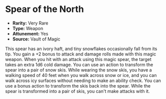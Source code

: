 # Spear of the North

- **Rarity:** Very Rare
- **Type:** Weapon
- **Attunement:** Yes
- **Source:** Vault of Magic

This spear has an ivory haft, and tiny snowflakes occasionally fall from its tip. You gain a +2 bonus to attack and damage rolls made with this magic weapon. When you hit with an attack using this magic spear, the target takes an extra 1d6 cold damage. You can use an action to transform the spear into a pair of snow skis. While wearing the snow skis, you have a walking speed of 40 feet when you walk across snow or ice, and you can walk across icy surfaces without needing to make an ability check. You can use a bonus action to transform the skis back into the spear. While the spear is transformed into a pair of skis, you can't make attacks with it.
